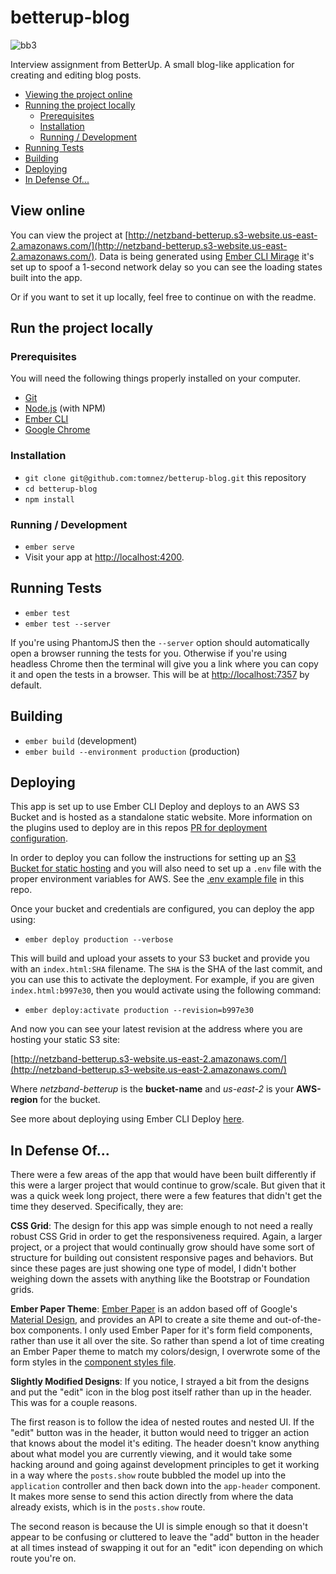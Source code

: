 # betterup-blog

![bb3](https://user-images.githubusercontent.com/2292367/30714387-94d70706-9ee0-11e7-9a49-b97cd420cd17.gif)

Interview assignment from BetterUp. A small blog-like application for creating and editing blog posts.

* [Viewing the project online](#viewonline)
* [Running the project locally](#run-the-project-locally)
  * [Prerequisites](#prerequisites)
  * [Installation](#installation)
  * [Running / Development](#running--development)
* [Running Tests](#running-tests)
* [Building](#building)
* [Deploying](#deploying)
* [In Defense Of...](#in-defense-of)

## View online

You can view the project at [http://netzband-betterup.s3-website.us-east-2.amazonaws.com/](http://netzband-betterup.s3-website.us-east-2.amazonaws.com/). Data is being generated using [Ember CLI Mirage](http://www.ember-cli-mirage.com/) it's set up to spoof a 1-second network delay so you can see the loading states built into the app.

Or if you want to set it up locally, feel free to continue on with the readme.

## Run the project locally

### Prerequisites

You will need the following things properly installed on your computer.

* [Git](https://git-scm.com/)
* [Node.js](https://nodejs.org/) (with NPM)
* [Ember CLI](https://ember-cli.com/)
* [Google Chrome](https://google.com/chrome/)

### Installation

* `git clone git@github.com:tomnez/betterup-blog.git` this repository
* `cd betterup-blog`
* `npm install`

### Running / Development

* `ember serve`
* Visit your app at [http://localhost:4200](http://localhost:4200).

## Running Tests

* `ember test`
* `ember test --server`

If you're using PhantomJS then the `--server` option should automatically open a browser running the tests for you. Otherwise if you're using headless Chrome then the terminal will give you a link where you can copy it and open the tests in a browser. This will be at [http://localhost:7357](http://localhost:7357) by default.

## Building

* `ember build` (development)
* `ember build --environment production` (production)

## Deploying

This app is set up to use Ember CLI Deploy and deploys to an AWS S3 Bucket and is hosted as a standalone static website. More information on the plugins used to deploy are in this repos [PR for deployment configuration](https://github.com/tomnez/betterup-blog/pull/12).

In order to deploy you can follow the instructions for setting up an [S3 Bucket for static hosting](http://docs.aws.amazon.com/AmazonS3/latest/dev/WebsiteHosting.html) and you will also need to set up a `.env` file with the proper environment variables for AWS. See the [.env example file](https://github.com/tomnez/betterup-blog/blob/master/.env.example) in this repo.

Once your bucket and credentials are configured, you can deploy the app using:

* `ember deploy production --verbose`

This will build and upload your assets to your S3 bucket and provide you with an `index.html:SHA` filename. The `SHA` is the SHA of the last commit, and you can use this to activate the deployment. For example, if you are given `index.html:b997e30`, then you would activate using the following command:

* `ember deploy:activate production --revision=b997e30`

And now you can see your latest revision at the address where you are hosting your static S3 site:

[http://netzband-betterup.s3-website.us-east-2.amazonaws.com/](http://netzband-betterup.s3-website.us-east-2.amazonaws.com/)

Where _netzband-betterup_ is the **bucket-name** and _us-east-2_ is your **AWS-region** for the bucket.

See more about deploying using Ember CLI Deploy [here](http://ember-cli-deploy.com/).

## In Defense Of...

There were a few areas of the app that would have been built differently if this were a larger project that would continue to grow/scale. But given that it was a quick week long project, there were a few features that didn't get the time they deserved. Specifically, they are:

**CSS Grid**:
The design for this app was simple enough to not need a really robust CSS Grid in order to get the responsiveness required. Again, a larger project, or a project that would continually grow should have some sort of structure for building out consistent responsive pages and behaviors. But since these pages are just showing one type of model, I didn't bother weighing down the assets with anything like the Bootstrap or Foundation grids.

**Ember Paper Theme**:
[Ember Paper](http://miguelcobain.github.io/ember-paper/) is an addon based off of Google's [Material Design](https://www.google.com/design/spec/material-design/introduction.html), and provides an API to create a site theme and out-of-the-box components. I only used Ember Paper for it's form field components, rather than use it all over the site. So rather than spend a lot of time creating an Ember Paper theme to match my colors/design, I overwrote some of the form styles in the [component styles file](https://github.com/tomnez/betterup-blog/blob/master/app/components/modals/post-form/styles.scss).

**Slightly Modified Designs**:
If you notice, I strayed a bit from the designs and put the "edit" icon in the blog post itself rather than up in the header. This was for a couple reasons.

The first reason is to follow the idea of nested routes and nested UI. If the "edit" button was in the header, it button would need to trigger an action that knows about the model it's editing. The header doesn't know anything about what model you are currently viewing, and it would take some hacking around and going against development principles to get it working in a way where the `posts.show` route bubbled the model up into the `application` controller and then back down into the `app-header` component. It makes more sense to send this action directly from where the data already exists, which is in the `posts.show` route.

The second reason is because the UI is simple enough so that it doesn't appear to be confusing or cluttered to leave the "add" button in the header at all times instead of swapping it out for an "edit" icon depending on which route you're on.
